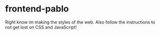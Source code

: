 # frontend-pablo

Right know im making the styles of the web. Also follow the instructions to not get lost on CSS and JavaScript!
